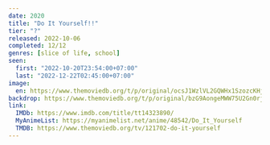 ```yaml
---
date: 2020
title: "Do It Yourself!!"
tier: "?"
released: 2022-10-06
completed: 12/12
genres: [slice of life, school]
seen:
  first: "2022-10-20T23:54:00+07:00"
  last: "2022-12-22T02:45:00+07:00"
image:
  en: https://www.themoviedb.org/t/p/original/ocsJ1WzlVL2GQWHx1SzozcKHjUp.jpg
backdrop: https://www.themoviedb.org/t/p/original/bzG9AongeMWW75U2Gn0rjoSymki.jpg
link:
  IMDb: https://www.imdb.com/title/tt14323890/
  MyAnimeList: https://myanimelist.net/anime/48542/Do_It_Yourself
  TMDB: https://www.themoviedb.org/tv/121702-do-it-yourself
---
```

